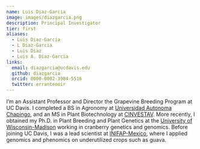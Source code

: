 ```yaml
---
name: Luis Diaz-Garcia
image: images/diazgarcia.png
description: Principal Investigator
tier: first
aliases:
  - Luis Diaz-Garcia
  - L Diaz-Garcia
  - Luis Diaz
  - Luis A. Diaz-Garcia
links:
  email: diazgarcia@ucdavis.edu
  github: diazgarcia
  orcid: 0000-0002-3984-5516
  twitter: errantenoir
---
```


I’m an Assistant Professor and Director the Grapevine Breeding Program at UC Davis. I completed a BS in Agronomy at [Universidad Autonoma Chapingo](https://www.chapingo.mx), and an MS in Plant Biotechnology at [CINVESTAV](https://langebio.cinvestav.mx/en/). More recently, I obtained my Ph.D. in Plant Breeding and Plant Genetics at the [University of Wisconsin-Madison](https://cggl.horticulture.wisc.edu) working in cranberry genetics and genomics. Before joining UC Davis, I was a lead scientist at [INIFAP-Mexico](http://www.inifap.gob.mx), where I applied genomics and phenomics on underutilized crops such as guava. 
